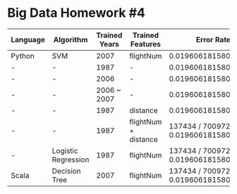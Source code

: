 # Big Data Homework #4

| Language | Algorithm | Trained Years | Trained Features | Error Rate |
| --- | --- | --- | --- | --- |
| Python | SVM | 2007 | flightNum | 0.0196061815808 |
| - | - | 1987 | - | 0.0196061815808 |
| - | - | 2006 | - | 0.0196061815808 |
| - | - | 2006 ~ 2007 | - | 0.0196061815808 |
| - | - | 1987 | distance | 0.0196061815808 |
| - | - | 1987 | flightNum + distance | 137434 / 7009728 = 0.0196061815808 |
| - | Logistic Regression | 1987 | flightNum | 137434 / 7009728 = 0.0196061815808 |
| Scala | Decision Tree | 2007 | flightNum | 137434 / 7009728 = 0.019606181580797428 |
